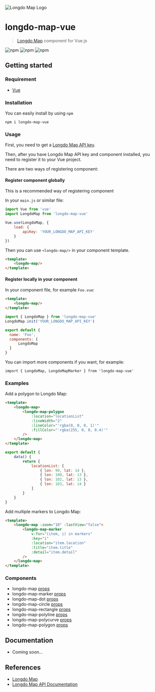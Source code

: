 ![Longdo Map Logo](https://map.longdo.com/themes/longdo/logo.png)

# longdo-map-vue
> [Longdo Map](https://map.longdo.com/) component for Vue.js

![npm](https://img.shields.io/npm/v/longdo-map-vue)
![npm](https://img.shields.io/npm/dt/longdo-map-vue)
![npm](https://img.shields.io/npm/l/longdo-map-vue)

## Getting started

### Requirement
- [Vue](https://github.com/vuejs/vue)

### Installation
You can easily install by using `npm`
```cli
npm i longdo-map-vue
```

### Usage
First, you need to get a [Longdo Map API key](https://map.longdo.com/docs/javascript/getapi). 

Then, after you have Longdo Map API key and component installed, you need to register it to your Vue project.

There are two ways of registering component:

#### Register component globally
This is a recommended way of registering component

In your `main.js` or similar file:
```js
import Vue from 'vue'
import LongdoMap from 'longdo-map-vue'

Vue.use(LongdoMap, {
    load: {
        apiKey: 'YOUR_LONGDO_MAP_API_KEY'
    }
})
```
Then you can use `<longdo-map/>` in your component template.
```html
<template>
    <longdo-map/>
</template>
```

#### Register locally in your component
In your component file, for example `Foo.vue`:
```html
<template>
    <longdo-map/>
</template>
```
```js
import { LongdoMap } from 'longdo-map-vue'
LongdoMap.init('YOUR_LONGDO_MAP_API_KEY')

export default {
  name: 'Foo',
  components: {
      LongdoMap
  }
}
```
You can import more components if you want, for example:

`import { LongdoMap, LongdoMapMarker } from 'longdo-map-vue'`

### Examples
Add a polygon to Longdo Map:

```html
<template>
    <longdo-map>
        <longdo-map-polygon
            :location="locationList"
            :lineWidth="2"
            :lineColor="'rgba(0, 0, 0, 1)'"
            :fillColor="'rgba(255, 0, 0, 0.4)'"
        />
    </longdo-map>
</template>
```
```js
export default {
    data() {
        return {
            locationList: [
                { lon: 99, lat: 14 },
                { lon: 100, lat: 13 },
                { lon: 102, lat: 13 },
                { lon: 103, lat: 14 }
            ]
        }
    }
}
```

Add multiple markers to Longdo Map:

```html
<template>
    <longdo-map :zoom="10" :lastView="false">
        <longdo-map-marker
            v-for="(item, i) in markers"
            :key="i"
            :location="item.location"
            :title="item.title"
            :detail="item.detail"
        />
    </longdo-map>
</template>
```

### Components
* longdo-map [props](http://api.longdo.com/map/doc/content/#MapOptions)
* longdo-map-marker [props](http://api.longdo.com/map/doc/content/#MarkerOptions)
* longdo-map-dot [props](http://api.longdo.com/map/doc/content/#GeometryOptions)
* longdo-map-circle [props](http://api.longdo.com/map/doc/content/#GeometryOptions)
* longdo-map-rectangle [props](http://api.longdo.com/map/doc/content/#GeometryOptions)
* longdo-map-polyline [props](http://api.longdo.com/map/doc/content/#GeometryOptions)
* longdo-map-polycurve [props](http://api.longdo.com/map/doc/content/#GeometryOptions)
* longdo-map-polygon [props](http://api.longdo.com/map/doc/content/#GeometryOptions)

## Documentation
* Coming soon...

## References
* [Longdo Map](https://map.longdo.com/products)
* [Longdo Map API Documentation](https://map.longdo.com/docs/)

